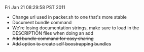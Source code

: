 
Fri Jan 21 08:29:58 PST 2011

- Change url used in packer.sh to one that's more stable
- Document bundle command
- We're losing documentation strings, make sure to load in the DESCRIPTION files when doing an add          
- <del>Add bundle command for easy sharing</del>
- <del>Add option to create self boostrapping bundles</del>
 